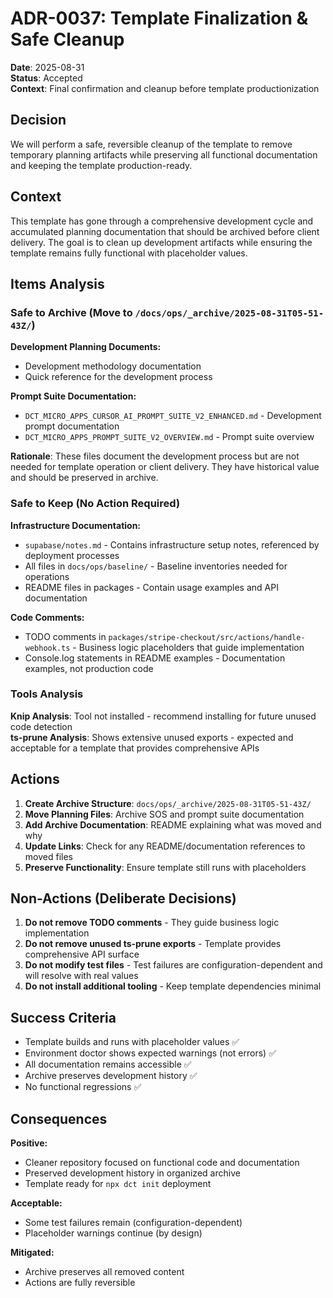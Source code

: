 # ADR-0037: Template Finalization & Safe Cleanup

**Date**: 2025-08-31  
**Status**: Accepted  
**Context**: Final confirmation and cleanup before template productionization

## Decision

We will perform a safe, reversible cleanup of the template to remove temporary planning artifacts while preserving all functional documentation and keeping the template production-ready.

## Context

This template has gone through a comprehensive development cycle and accumulated planning documentation that should be archived before client delivery. The goal is to clean up development artifacts while ensuring the template remains fully functional with placeholder values.

## Items Analysis

### Safe to Archive (Move to `/docs/ops/_archive/2025-08-31T05-51-43Z/`)

**Development Planning Documents:**

- Development methodology documentation
- Quick reference for the development process

**Prompt Suite Documentation:**

- `DCT_MICRO_APPS_CURSOR_AI_PROMPT_SUITE_V2_ENHANCED.md` - Development prompt documentation
- `DCT_MICRO_APPS_PROMPT_SUITE_V2_OVERVIEW.md` - Prompt suite overview

**Rationale**: These files document the development process but are not needed for template operation or client delivery. They have historical value and should be preserved in archive.

### Safe to Keep (No Action Required)

**Infrastructure Documentation:**

- `supabase/notes.md` - Contains infrastructure setup notes, referenced by deployment processes
- All files in `docs/ops/baseline/` - Baseline inventories needed for operations
- README files in packages - Contain usage examples and API documentation

**Code Comments:**

- TODO comments in `packages/stripe-checkout/src/actions/handle-webhook.ts` - Business logic placeholders that guide implementation
- Console.log statements in README examples - Documentation examples, not production code

### Tools Analysis

**Knip Analysis**: Tool not installed - recommend installing for future unused code detection  
**ts-prune Analysis**: Shows extensive unused exports - expected and acceptable for a template that provides comprehensive APIs

## Actions

1. **Create Archive Structure**: `docs/ops/_archive/2025-08-31T05-51-43Z/`
2. **Move Planning Files**: Archive SOS and prompt suite documentation
3. **Add Archive Documentation**: README explaining what was moved and why
4. **Update Links**: Check for any README/documentation references to moved files
5. **Preserve Functionality**: Ensure template still runs with placeholders

## Non-Actions (Deliberate Decisions)

1. **Do not remove TODO comments** - They guide business logic implementation
2. **Do not remove unused ts-prune exports** - Template provides comprehensive API surface
3. **Do not modify test files** - Test failures are configuration-dependent and will resolve with real values
4. **Do not install additional tooling** - Keep template dependencies minimal

## Success Criteria

- Template builds and runs with placeholder values ✅
- Environment doctor shows expected warnings (not errors) ✅
- All documentation remains accessible ✅
- Archive preserves development history ✅
- No functional regressions ✅

## Consequences

**Positive:**

- Cleaner repository focused on functional code and documentation
- Preserved development history in organized archive
- Template ready for `npx dct init` deployment

**Acceptable:**

- Some test failures remain (configuration-dependent)
- Placeholder warnings continue (by design)

**Mitigated:**

- Archive preserves all removed content
- Actions are fully reversible

